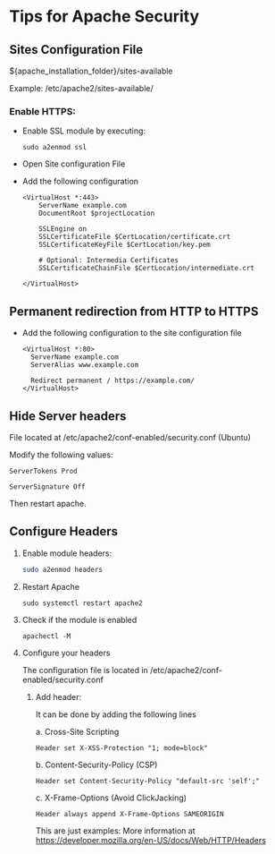 # Tips for Apache Security

## Sites Configuration File

${apache_installation_folder}/sites-available

Example: /etc/apache2/sites-available/

### Enable HTTPS:

- Enable SSL module by executing:

    ```
    sudo a2enmod ssl
    ```
  
- Open Site configuration File

- Add the following configuration

    ```
    <VirtualHost *:443>
        ServerName example.com
        DocumentRoot $projectLocation

        SSLEngine on
        SSLCertificateFile $CertLocation/certificate.crt
        SSLCertificateKeyFile $CertLocation/key.pem

        # Optional: Intermedia Certificates
        SSLCertificateChainFile $CertLocation/intermediate.crt

    </VirtualHost>

    ```
## Permanent redirection from HTTP to HTTPS


- Add the following configuration to the site configuration file

    ```
    <VirtualHost *:80> 
      ServerName example.com
      ServerAlias www.example.com

      Redirect permanent / https://example.com/
    </VirtualHost>
    ```



## Hide Server headers

File located at /etc/apache2/conf-enabled/security.conf (Ubuntu)

Modify the following values:

```
ServerTokens Prod
```

```
ServerSignature Off
```

Then restart apache.

## Configure Headers

1. Enable module headers:

    ```bash
    sudo a2enmod headers
    ```

2. Restart Apache
    ```
    sudo systemctl restart apache2
    ```

3.  Check if the module is enabled

    ```
    apachectl -M
    ```

4. Configure your headers

    The configuration file is located in /etc/apache2/conf-enabled/security.conf 

    1. Add header:
        
        It can be done by adding the following lines

        a. Cross-Site Scripting
        ```
        Header set X-XSS-Protection "1; mode=block"
        ```

        b. Content-Security-Policy (CSP)
        ```
        Header set Content-Security-Policy "default-src 'self';"
        ```

        c. X-Frame-Options (Avoid ClickJacking)
        ```
        Header always append X-Frame-Options SAMEORIGIN
        ```

        This are just examples: More information at https://developer.mozilla.org/en-US/docs/Web/HTTP/Headers

